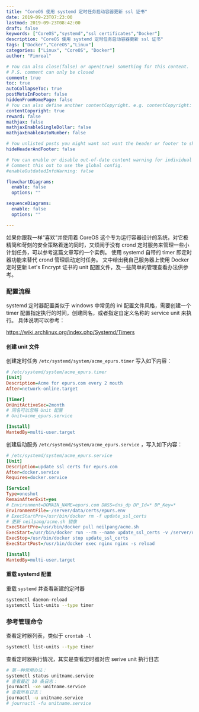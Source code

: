 ```yaml
---
title: "CoreOS 使用 systemd 定时任务启动容器更新 ssl 证书"
date: 2019-09-23T07:23:00
lastmod: 2019-09-23T08:42:00
draft: false
keywords: ["CoreOS","systemd","ssl certificates","Docker"]
description: "CoreOS 使用 systemd 定时任务启动容器更新 ssl 证书"
tags: ["Docker","CoreOS","Linux"]
categories: ["Linux", "CoreOS", "Docker"]
author: "Fimreal"

# You can also close(false) or open(true) something for this content.
# P.S. comment can only be closed
comment: true
toc: true
autoCollapseToc: true
postMetaInFooter: false
hiddenFromHomePage: false
# You can also define another contentCopyright. e.g. contentCopyright: "This is another copyright."
contentCopyright: true
reward: false
mathjax: false
mathjaxEnableSingleDollar: false
mathjaxEnableAutoNumber: false

# You unlisted posts you might want not want the header or footer to show
hideHeaderAndFooter: false

# You can enable or disable out-of-date content warning for individual post.
# Comment this out to use the global config.
#enableOutdatedInfoWarning: false

flowchartDiagrams:
  enable: false
  options: ""

sequenceDiagrams:
  enable: false
  options: ""

---
```

如果你跟我一样“喜欢”并使用着 CoreOS 这个专为运行容器设计的系统，对它极精简和苛刻的安全策略着迷的同时，又烦闹于没有 crond 定时服务来管理一些小计划任务，可以参考这篇文章写的一个实例。
使用 systemd 自带的 timer 即定时器功能来替代 crond 管理启动定时任务。
文中给出我自己服务器上使用 Docker 定时更新 Let's Encrypt 证书的 unit 配置文件，及一些简单的管理查看办法供参考。
<!--more-->
### 配置流程

systemd 定时器配置类似于 windows 中常见的 ini 配置文件风格，需要创建一个 timer 配置指定执行的时间，创建同名，或者指定自定义名称的 service unit 来执行。
具体说明可以参考：

https://wiki.archlinux.org/index.php/Systemd/Timers

#### 创建 unit 文件

创建定时任务 `/etc/systemd/system/acme_epurs.timer` 写入如下内容：

```ini
# /etc/systemd/system/acme_epurs.timer
[Unit]
Description=Acme for epurs.com every 2 mouth
After=network-online.target

[Timer]
OnUnitActiveSec=2month
# 同名可以忽略 Unit 配置
# Unit=acme_epurs.service

[Install]
WantedBy=multi-user.target
```

创建启动服务 `/etc/systemd/system/acme_epurs.service` ，写入如下内容：

```ini
# /etc/systemd/system/acme_epurs.service
[Unit]
Description=update ssl certs for epurs.com
After=docker.service
Requires=docker.service

[Service]
Type=oneshot
RemainAfterExit=yes
# Environment=DOMAIN_NAME=epurs.com DNSS=dns_dp DP_Id=* DP_Key=*
EnvironmentFile=-/server/data/certs/epurs.env
# ExecStartPre=/usr/bin/docker rm -f update_ssl_certs
# 更新 neilpang/acme.sh 镜像
ExecStartPre=/usr/bin/docker pull neilpang/acme.sh
ExecStart=/usr/bin/docker run --rm --name update_ssl_certs -v /server/data/certs/:/certs/ -e DP_Id=${DP_Id} -e DP_Key=${DP_Key} neilpang/acme.sh /root/.acme.sh/acme.sh --force --keylength ec-256 --issue --dns $DNSS --key-file /certs/${DOMAIN_NAME}.key --fullchain-file /certs/${DOMAIN_NAME}.crt --dnssleep 15 -d ${DOMAIN_NAME} -d *.${DOMAIN_NAME}
ExecStop=/usr/bin/docker stop update_ssl_certs
ExecStartPost=/usr/bin/docker exec nginx nginx -s reload

[Install]
WantedBy=multi-user.target
```

#### 重载 systemd 配置

重载 `systemd` 并查看新建的定时器

```bash
systemctl daemon-reload
systemctl list-units --type timer
```

### 参考管理命令

查看定时器列表，类似于 `crontab -l`

```bash
systemctl list-units --type timer
```

查看定时器执行情况，其实是查看定时器对应 serive unit 执行日志

```bash
# 第一种常用办法：
systemctl status unitname.service
# 查看最近 10 条日志：
journactl -xe unitname.service
# 查看所有日志：
journactl -u unitname.service
# journactl -fu unitname.service
```



